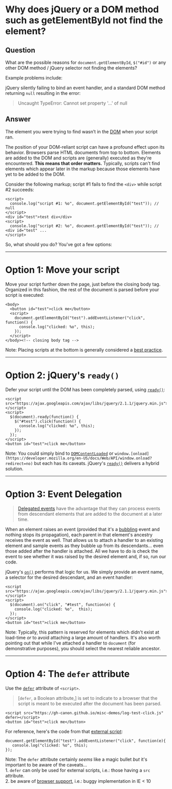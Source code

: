 
# Why does jQuery or a DOM method such as getElementById not find the element?

## Question
        
What are the possible reasons for `document.getElementById`, `$("#id")` or any other DOM method / jQuery selector not finding the elements?

Example problems include:

jQuery silently failing to bind an event handler, and a standard DOM method returning `null` resulting in the error:

> Uncaught TypeError: Cannot set property '...' of null

## Answer
        
The element you were trying to find wasn’t in the [DOM](https://developer.mozilla.org/en-US/docs/Web/API/Document_Object_Model) when your script ran.

The position of your DOM-reliant script can have a profound effect upon its behavior. Browsers parse HTML documents from top to bottom. Elements are added to the DOM and scripts are (generally) executed as they're encountered. **This means that order matters.** Typically, scripts can't find elements which appear later in the markup because those elements have yet to be added to the DOM.

Consider the following markup; script #1 fails to find the `<div>` while script #2 succeeds:

    <script>
      console.log("script #1: %o", document.getElementById("test")); // null
    </script>
    <div id="test">test div</div>
    <script>
      console.log("script #2: %o", document.getElementById("test")); // <div id="test" ...
    </script>

So, what should you do? You've got a few options:

* * *

Option 1: Move your script
==========================

Move your script further down the page, just before the closing body tag. Organized in this fashion, the rest of the document is parsed before your script is executed:

    <body>
      <button id="test">click me</button>
      <script>
        document.getElementById("test").addEventListener("click", function() {
          console.log("clicked: %o", this);
        });
      </script>
    </body><!-- closing body tag -->

Note: Placing scripts at the bottom is generally considered a [best practice](http://developer.yahoo.com/performance/rules.html#js_bottom).

* * *

Option 2: jQuery's `ready()`
============================

Defer your script until the DOM has been completely parsed, using [`ready()`](http://api.jquery.com/ready/):

    <script src="https://ajax.googleapis.com/ajax/libs/jquery/2.1.1/jquery.min.js"></script>
    <script>
      $(document).ready(function() {
        $("#test").click(function() {
          console.log("clicked: %o", this);
        });
      });
    </script>
    <button id="test">click me</button>

Note: You could simply bind to [`DOMContentLoaded`](https://developer.mozilla.org/en-US/docs/Web/Reference/Events/DOMContentLoaded) or `window.[onload](https://developer.mozilla.org/en-US/docs/Web/API/window.onload?redirect=no)` but each has its caveats. jQuery's [`ready()`](http://api.jquery.com/ready/) delivers a hybrid solution.

* * *

Option 3: Event Delegation
==========================

> [Delegated events](http://api.jquery.com/on/#direct-and-delegated-events) have the advantage that they can process events from descendant elements that are added to the document at a later time.

When an element raises an event (provided that it's a [bubbling](http://www.w3.org/TR/DOM-Level-2-Events/events.html#Events-flow-bubbling) event and nothing stops its propagation), each parent in that element's ancestry receives the event as well. That allows us to attach a handler to an existing element and sample events as they bubble up from its descendants... even those added after the handler is attached. All we have to do is check the event to see whether it was raised by the desired element and, if so, run our code.

jQuery's [`on()`](http://api.jquery.com/on/) performs that logic for us. We simply provide an event name, a selector for the desired descendant, and an event handler:

    <script src="https://ajax.googleapis.com/ajax/libs/jquery/2.1.1/jquery.min.js"></script>
    <script>
      $(document).on("click", "#test", function(e) {
        console.log("clicked: %o",  this);
      });
    </script>
    <button id="test">click me</button>

Note: Typically, this pattern is reserved for elements which didn't exist at load-time _or_ to avoid attaching a large amount of handlers. It's also worth pointing out that while I've attached a handler to `document` (for demonstrative purposes), you should select the nearest reliable ancestor.

* * *

Option 4: The `defer` attribute
===============================

Use the [`defer`](https://developer.mozilla.org/en-US/docs/Web/HTML/Element/script#attr-defer) attribute of `<script>`.

> \[`defer`, a Boolean attribute,\] is set to indicate to a browser that the script is meant to be executed after the document has been parsed.

    <script src="https://gh-canon.github.io/misc-demos/log-test-click.js" defer></script>
    <button id="test">click me</button>

For reference, here's the code from that [external script](https://gh-canon.github.io/misc-demos/log-test-click.js):

    document.getElementById("test").addEventListener("click", function(e){
       console.log("clicked: %o", this); 
    });
    

Note: The `defer` attribute certainly _seems_ like a magic bullet _but_ it's important to be aware of the caveats...  
1\. `defer` can only be used for external scripts, i.e.: those having a `src` attribute.  
2\. be aware of [browser support](http://caniuse.com/script-defer), i.e.: buggy implementation in IE < 10
